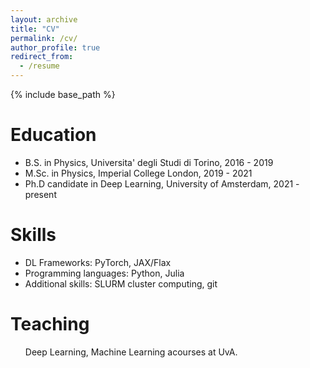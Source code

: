 ```yaml
---
layout: archive
title: "CV"
permalink: /cv/
author_profile: true
redirect_from:
  - /resume
---
```


{% include base_path %}

Education
======
* B.S. in Physics, Universita' degli Studi di Torino, 2016 - 2019
* M.Sc. in Physics, Imperial College London, 2019 - 2021
* Ph.D candidate in Deep Learning, University of Amsterdam, 2021 - present

Skills
======

* DL Frameworks: PyTorch, JAX/Flax
* Programming languages: Python, Julia
* Additional skills: SLURM cluster computing, git

Teaching
======
  <ul>Deep Learning, Machine Learning acourses at UvA.</ul>
  